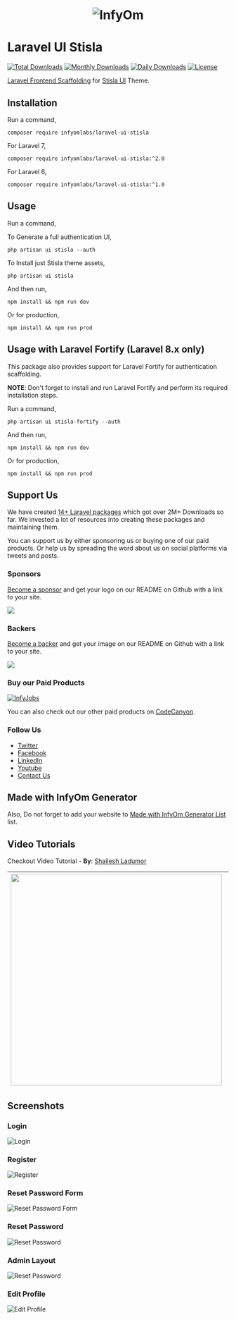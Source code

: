 <h1 align="center"><img src="https://assets.infyom.com/open-source/infyom-logo.png" alt="InfyOm"></h1>

# Laravel UI Stisla

[![Total Downloads](https://poser.pugx.org/infyomlabs/laravel-ui-stisla/downloads)](https://packagist.org/packages/infyomlabs/laravel-ui-stisla)
[![Monthly Downloads](https://poser.pugx.org/infyomlabs/laravel-ui-stisla/d/monthly)](https://packagist.org/packages/infyomlabs/laravel-ui-stisla)
[![Daily Downloads](https://poser.pugx.org/infyomlabs/laravel-ui-stisla/d/daily)](https://packagist.org/packages/infyomlabs/laravel-ui-stisla)
[![License](https://poser.pugx.org/infyomlabs/laravel-ui-stisla/license)](https://packagist.org/packages/infyomlabs/laravel-ui-stisla)

[Laravel Frontend Scaffolding](https://laravel.com/docs/7.x/frontend) for [Stisla UI](https://demo.getstisla.com/index.html) Theme.

## Installation

Run a command,

`composer require infyomlabs/laravel-ui-stisla`

For Laravel 7,

`composer require infyomlabs/laravel-ui-stisla:^2.0`

For Laravel 6,

`composer require infyomlabs/laravel-ui-stisla:^1.0`

## Usage

Run a command,

To Generate a full authentication UI,

`php artisan ui stisla --auth`

To Install just Stisla theme assets,

`php artisan ui stisla`

And then run,

`npm install && npm run dev`

Or for production,

`npm install && npm run prod`

## Usage with Laravel Fortify (Laravel 8.x only)

This package also provides support for Laravel Fortify for authentication scaffolding.

**NOTE**: Don't forget to install and run Laravel Fortify and perform its required installation steps.

Run a command,

`php artisan ui stisla-fortify --auth`

And then run,

`npm install && npm run dev`

Or for production,

`npm install && npm run prod`

## Support Us

We have created [14+ Laravel packages](https://github.com/InfyOmLabs) which got over 2M+ Downloads so far.
We invested a lot of resources into creating these packages and maintaining them.

You can support us by either sponsoring us or buying one of our paid products. Or help us by spreading the word about us on social platforms via tweets and posts.

### Sponsors

[Become a sponsor](https://opencollective.com/infyomlabs#sponsor) and get your logo on our README on Github with a link to your site.

<a href="https://opencollective.com/infyomlabs#sponsor"><img src="https://opencollective.com/infyomlabs/sponsors.svg?width=890"></a>

### Backers

[Become a backer](https://opencollective.com/infyomlabs#backer) and get your image on our README on Github with a link to your site.

<a href="https://opencollective.com/infyomlabs#backer"><img src="https://opencollective.com/infyomlabs/backers.svg?width=890"></a>

### Buy our Paid Products

[![InfyJobs](https://assets.infyom.com/open-source/infyjobs-banner.png)](https://bit.ly/3gXar4F)

You can also check out our other paid products on [CodeCanyon](https://codecanyon.net/user/infyomlabs/portfolio).

### Follow Us

- [Twitter](https://twitter.com/infyom)
- [Facebook](https://www.facebook.com/infyom)
- [LinkedIn](https://in.linkedin.com/company/infyom-technologies)
- [Youtube](https://www.youtube.com/channel/UC8IvwfChD6i7Wp4yZp3tNsQ)
- [Contact Us](https://infyom.com/contact-us)

## Made with InfyOm Generator

Also, Do not forget to add your website to [Made with InfyOm Generator List](https://github.com/InfyOmLabs/laravel-generator/blob/develop/made-with-generator.md) list.

## Video Tutorials

Checkout Video Tutorial - **By**: [Shailesh Ladumor](https://github.com/shailesh-ladumor)

|[<img src="https://img.youtube.com/vi/6cxIGi-Ff8o/0.jpg" width="480">](https://youtu.be/6cxIGi-Ff8o)|[<img src="https://img.youtube.com/vi/DjK9jPDdcR0/0.jpg" width="480">](https://youtu.be/DjK9jPDdcR0)|
|---|---|

## Screenshots

### Login

![Login](screenshots/Login.png)

### Register

![Register](screenshots/Register.png)

### Reset Password Form

![Reset Password Form](screenshots/Reset-Password-Form.png)

### Reset Password

![Reset Password](screenshots/Reset-Password.png)

### Admin Layout

![Reset Password](screenshots/Admin-Layout.png)

### Edit Profile
![Edit Profile](screenshots/Edit-Profile.png)
